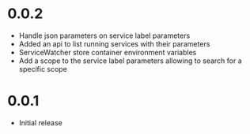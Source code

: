 # 0.0.2
- Handle json parameters on service label parameters
- Added an api to list running services with their parameters 
- ServiceWatcher store container environment variables 
- Add a scope to the service label parameters allowing to search for a specific scope

# 0.0.1
- Initial release
